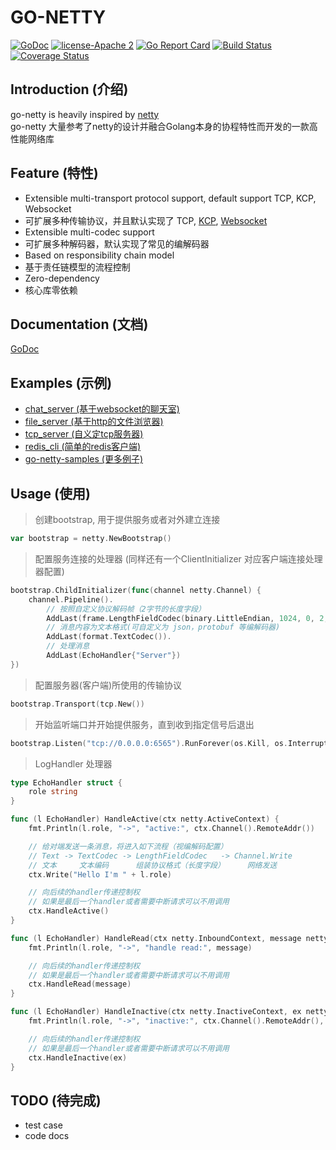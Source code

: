 # GO-NETTY

[![GoDoc][1]][2] [![license-Apache 2][3]][4] [![Go Report Card][5]][6] [![Build Status][9]][10] [![Coverage Status][11]][12]

<!--[![Downloads][7]][8]-->

[1]: https://godoc.org/github.com/go-netty/go-netty?status.svg
[2]: https://godoc.org/github.com/go-netty/go-netty
[3]: https://img.shields.io/badge/license-Apache%202-blue.svg
[4]: LICENSE
[5]: https://goreportcard.com/badge/github.com/go-netty/go-netty
[6]: https://goreportcard.com/report/github.com/go-netty/go-netty
[7]: https://img.shields.io/github/downloads/go-netty/go-netty/total.svg?maxAge=1800
[8]: https://github.com/go-netty/go-netty/releases
[9]: https://travis-ci.org/go-netty/go-netty.svg?branch=master
[10]: https://travis-ci.org/go-netty/go-netty
[11]: https://codecov.io/gh/go-netty/go-netty/branch/master/graph/badge.svg
[12]: https://codecov.io/gh/go-netty/go-netty

## Introduction (介绍)

go-netty is heavily inspired by [netty](https://github.com/netty/netty)  
go-netty 大量参考了netty的设计并融合Golang本身的协程特性而开发的一款高性能网络库

## Feature (特性)

* Extensible multi-transport protocol support, default support TCP, KCP, Websocket
* 可扩展多种传输协议，并且默认实现了 TCP, [KCP](https://github.com/go-netty-transport/tree/master/kcp), [Websocket](https://github.com/go-netty-transport/tree/master/websocket)
* Extensible multi-codec support
* 可扩展多种解码器，默认实现了常见的编解码器
* Based on responsibility chain model
* 基于责任链模型的流程控制
* Zero-dependency
* 核心库零依赖

## Documentation (文档)
[GoDoc](https://godoc.org/github.com/go-netty/go-netty)

## Examples (示例)

* [chat_server (基于websocket的聊天室)](https://github.com/go-netty/go-netty-samples/blob/master/chat_server/main.go)  
* [file_server (基于http的文件浏览器)](https://github.com/go-netty/go-netty-samples/blob/master/file_server/main.go)  
* [tcp_server (自义定tcp服务器)](https://github.com/go-netty/go-netty-samples/blob/master/tcp_server/main.go)  
* [redis_cli (简单的redis客户端)](https://github.com/go-netty/go-netty-samples/blob/master/redis_cli/main.go)
* [go-netty-samples (更多例子)](https://github.com/go-netty/go-netty-samples)  

## Usage (使用)

> 创建bootstrap, 用于提供服务或者对外建立连接

```go
var bootstrap = netty.NewBootstrap()
```

> 配置服务连接的处理器 (同样还有一个ClientInitializer 对应客户端连接处理器配置)

```go
bootstrap.ChildInitializer(func(channel netty.Channel) {
    channel.Pipeline().
        // 按照自定义协议解码帧（2字节的长度字段）
        AddLast(frame.LengthFieldCodec(binary.LittleEndian, 1024, 0, 2, 0, 0)).
        // 消息内容为文本格式(可自定义为 json，protobuf 等编解码器)
        AddLast(format.TextCodec()).
        // 处理消息
        AddLast(EchoHandler{"Server"})
})
```

> 配置服务器(客户端)所使用的传输协议

```go
bootstrap.Transport(tcp.New())
```

> 开始监听端口并开始提供服务，直到收到指定信号后退出

```go
bootstrap.Listen("tcp://0.0.0.0:6565").RunForever(os.Kill, os.Interrupt)
```

> LogHandler 处理器

```go
type EchoHandler struct {
    role string
}

func (l EchoHandler) HandleActive(ctx netty.ActiveContext) {
    fmt.Println(l.role, "->", "active:", ctx.Channel().RemoteAddr())

    // 给对端发送一条消息，将进入如下流程（视编解码配置）
    // Text -> TextCodec -> LengthFieldCodec   -> Channel.Write
    // 文本     文本编码      组装协议格式（长度字段）     网络发送
    ctx.Write("Hello I'm " + l.role)

    // 向后续的handler传递控制权
    // 如果是最后一个handler或者需要中断请求可以不用调用
    ctx.HandleActive()
}

func (l EchoHandler) HandleRead(ctx netty.InboundContext, message netty.Message) {
    fmt.Println(l.role, "->", "handle read:", message)

    // 向后续的handler传递控制权
    // 如果是最后一个handler或者需要中断请求可以不用调用
    ctx.HandleRead(message)
}

func (l EchoHandler) HandleInactive(ctx netty.InactiveContext, ex netty.Exception) {
    fmt.Println(l.role, "->", "inactive:", ctx.Channel().RemoteAddr(), ex)

    // 向后续的handler传递控制权
    // 如果是最后一个handler或者需要中断请求可以不用调用
    ctx.HandleInactive(ex)
}
```

## TODO (待完成)

* test case
* code docs